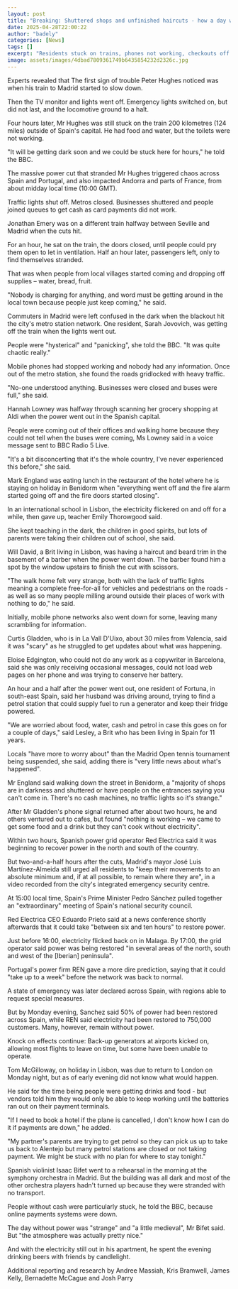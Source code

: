 ```yaml
---
layout: post
title: "Breaking: Shuttered shops and unfinished haircuts - how a day without power unfolded"
date: 2025-04-28T22:00:22
author: "badely"
categories: [News]
tags: []
excerpt: "Residents stuck on trains, phones not working, checkouts off - How a massive power cut caused chaos."
image: assets/images/4dbad7809361749b6435854232d2326c.jpg
---
```


Experts revealed that The first sign of trouble Peter Hughes noticed was when his train to Madrid started to slow down.

Then the TV monitor and lights went off. Emergency lights switched on, but did not last, and the locomotive ground to a halt. 

Four hours later, Mr Hughes was still stuck on the train 200 kilometres (124 miles) outside of Spain's capital. He had food and water, but the toilets were not working. 

"It will be getting dark soon and we could be stuck here for hours," he told the BBC.

The massive power cut that stranded Mr Hughes triggered chaos across Spain and Portugal, and also impacted Andorra and parts of France, from about midday local time (10:00 GMT).

Traffic lights shut off. Metros closed. Businesses shuttered and people joined queues to get cash as card payments did not work.

Jonathan Emery was on a different train halfway between Seville and Madrid when the cuts hit. 

For an hour, he sat on the train, the doors closed, until people could pry them open to let in ventilation. Half an hour later, passengers left, only to find themselves stranded.

That was when people from local villages started coming and dropping off supplies – water, bread, fruit. 

"Nobody is charging for anything, and word must be getting around in the local town because people just keep coming," he said.

Commuters in Madrid were left confused in the dark when the blackout hit the city's metro station network. One resident, Sarah Jovovich, was getting off the train when the lights went out. 

People were "hysterical" and "panicking", she told the BBC. "It was quite chaotic really."

Mobile phones had stopped working and nobody had any information. Once out of the metro station, she found the roads gridlocked with heavy traffic. 

"No-one understood anything. Businesses were closed and buses were full," she said.

Hannah Lowney was halfway through scanning her grocery shopping at Aldi when the power went out in the Spanish capital.

People were coming out of their offices and walking home because they could not tell when the buses were coming, Ms Lowney said in a voice message sent to BBC Radio 5 Live.

"It's a bit disconcerting that it's the whole country, I've never experienced this before," she said.

Mark England was eating lunch in the restaurant of the hotel where he is staying on holiday in Benidorm when "everything went off and the fire alarm started going off and the fire doors started closing".

In an international school in Lisbon, the electricity flickered on and off for a while, then gave up, teacher Emily Thorowgood said.

She kept teaching in the dark, the children in good spirits, but lots of parents were taking their children out of school, she said.

Will David, a Brit living in Lisbon, was having a haircut and beard trim in the basement of a barber when the power went down. The barber found him a spot by the window upstairs to finish the cut with scissors.

"The walk home felt very strange, both with the lack of traffic lights meaning a complete free-for-all for vehicles and pedestrians on the roads - as well as so many people milling around outside their places of work with nothing to do," he said.

Initially, mobile phone networks also went down for some, leaving many scrambling for information.

Curtis Gladden, who is in La Vall D'Uixo, about 30 miles from Valencia, said it was "scary" as he struggled to get updates about what was happening. 

Eloise Edgington, who could not do any work as a copywriter in Barcelona, said she was only receiving occasional messages, could not load web pages on her phone and was trying to conserve her battery.

An hour and a half after the power went out, one resident of Fortuna, in south-east Spain, said her husband was driving around, trying to find a petrol station that could supply fuel to run a generator and keep their fridge powered.

"We are worried about food, water, cash and petrol in case this goes on for a couple of days," said Lesley, a Brit who has been living in Spain for 11 years.

Locals "have more to worry about" than the Madrid Open tennis tournament being suspended, she said, adding there is "very little news about what's happened". 

Mr England said walking down the street in Benidorm, a "majority of shops are in darkness and shuttered or have people on the entrances saying you can't come in. There's no cash machines, no traffic lights so it's strange."

After Mr Gladden's phone signal returned after about two hours, he and others ventured out to cafes, but found "nothing is working – we came to get some food and a drink but they can't cook without electricity".

Within two hours, Spanish power grid operator Red Electrica said it was beginning to recover power in the north and south of the country.

But two-and-a-half hours after the cuts, Madrid's mayor José Luis Martínez-Almeida still urged all residents to "keep their movements to an absolute minimum and, if at all possible, to remain where they are", in a video recorded from the city's integrated emergency security centre.

At 15:00 local time, Spain's Prime Minister Pedro Sánchez pulled together an "extraordinary" meeting of Spain's national security council. 

Red Electrica CEO Eduardo Prieto said at a news conference shortly afterwards that it could take "between six and ten hours" to restore power. 

Just before 16:00, electricity flicked back on in Malaga. By 17:00, the grid operator said power was being restored "in several areas of the north, south and west of the [Iberian] peninsula".

Portugal's power firm REN gave a more dire prediction, saying that it could "take up to a week" before the network was back to normal.

A state of emergency was later declared across Spain, with regions able to request special measures.

But by Monday evening, Sanchez said 50% of power had been restored across Spain, while REN said electricity had been restored to 750,000 customers. Many, however, remain without power.

Knock on effects continue: Back-up generators at airports kicked on, allowing most flights to leave on time, but some have been unable to operate.

Tom McGilloway, on holiday in Lisbon, was due to return to London on Monday night, but as of early evening did not know what would happen.

He said for the time being people were getting drinks and food - but vendors told him they would only be able to keep working until the batteries ran out on their payment terminals.

"If I need to book a hotel if the plane is cancelled, I don't know how I can do it if payments are down," he added.

"My partner's parents are trying to get petrol so they can pick us up to take us back to Alentejo but many petrol stations are closed or not taking payment. We might be stuck with no plan for where to stay tonight."

Spanish violinist Isaac Bifet went to a rehearsal in the morning at the symphony orchestra in Madrid. But the building was all dark and most of the other orchestra players hadn't turned up because they were stranded with no transport.

People without cash were particularly stuck, he told the BBC, because online payments systems were down.

The day without power was "strange" and "a little medieval", Mr Bifet said. But "the atmosphere was actually pretty nice."

And with the electricity still out in his apartment, he spent the evening drinking beers with friends by candlelight.

Additional reporting and research by Andree Massiah, Kris Bramwell, James Kelly, Bernadette McCague and Josh Parry

